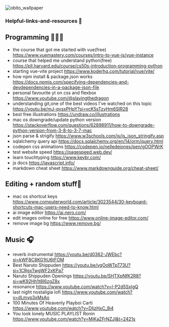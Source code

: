 ![obito_wallpaper](https://github.com/David-code-hub/helpful-links-and-resources/assets/55393687/af409489-2abe-446d-94f4-1b6153b0c852)

### Helpful-links-and-resources 🌱

## Programming 👨🏽‍💻
- the course that got me started with vue(free) https://www.vuemastery.com/courses/intro-to-vue-js/vue-instance
- course that helped me understand python(free) https://pll.harvard.edu/course/cs50s-introduction-programming-python
- starting vue-vite project https://www.koderhq.com/tutorial/vue/vite/
- how npm install & package.json works https://docs.npmjs.com/specifying-dependencies-and-devdependencies-in-a-package-json-file
- personal favourite yt on css and flexbox https://www.youtube.com/@slayingthedragon
- understanding git,one of the best videos I've watched on this topic https://youtu.be/mJ-qvsxPHpY?si=vcK5sTzyHm6SIR28
- best free illustrations https://undraw.co/illustrations
- mac os downgrade/update python version https://stackoverflow.com/questions/62898911/how-to-downgrade-python-version-from-3-8-to-3-7-mac
- json parse & strigify https://www.w3schools.com/js/js_json_stringify.asp
- sqlalchemy query api https://docs.sqlalchemy.org/en/14/orm/query.html
- codepen css animations https://codepen.io/nelledejones/pen/gOOPWrK
- test website speed https://pagespeed.web.dev/
- learn touchtyping https://www.keybr.com/
- js docs https://javascript.info/
- markdown cheat sheet https://www.markdownguide.org/cheat-sheet/


## Editing + random stuff🦵
- mac os shortcut keys https://www.computerworld.com/article/3023544/30-keyboard-shortcuts-mac-users-need-to-know.html
- ai image editor https://ai.nero.com/
- edit images online for free https://www.online-image-editor.com/
- remove image bg https://www.remove.bg/

## Music 🎧
- reverb instrumental https://youtu.be/d0362-JWEbc?si=kWF8C8KG1tU6tFOM
- Best Naruto Shippuden https://youtu.be/vgOoWTpT73U?si=1CRgxTwgWF2xKPa7
- Naruto Shippuden Openings https://youtu.be/SHTXpNfK2R8?si=wK92Hh1t8I6zgZ8x
- resonance https://www.youtube.com/watch?v=I-P2d5SxlgQ
- last night nostaligia lofi https://www.youtube.com/watch?v=dLmyp3xMsAo
- 100 Minutes Of Heavenly Playboi Carti https://www.youtube.com/watch?v=DljzHxC_9i4
- You look lonely MUSIC PLAYLIST Ronin https://www.youtube.com/watch?v=MiKaZFrNZJI&t=2421s

